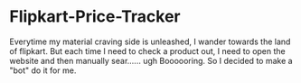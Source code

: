 # Flipkart-Price-Tracker
Everytime my material craving side is unleashed, I wander towards the land of flipkart.
But each time I need to check a product out, I need to open the website and then manually sear...... ugh Boooooring. 
So I decided to make a "bot" do it for me. 


### <!--PROJECT IN PROGRESS-->
